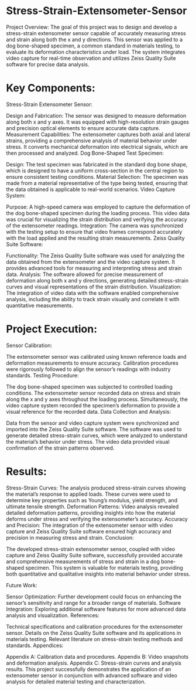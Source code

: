 # Stress-Strain-Extensometer-Sensor
Project Overview:
The goal of this project was to design and develop a stress-strain extensometer sensor capable of accurately measuring stress and strain along both the x and y directions. This sensor was applied to a dog bone-shaped specimen, a common standard in materials testing, to evaluate its deformation characteristics under load. The system integrates video capture for real-time observation and utilizes Zeiss Quality Suite software for precise data analysis.

# Key Components:

Stress-Strain Extensometer Sensor:

Design and Fabrication: The sensor was designed to measure deformation along both x and y axes. It was equipped with high-resolution strain gauges and precision optical elements to ensure accurate data capture.
Measurement Capabilities: The extensometer captures both axial and lateral strains, providing a comprehensive analysis of material behavior under stress. It converts mechanical deformation into electrical signals, which are then processed and analyzed.
Dog Bone-Shaped Test Specimen:

Design: The test specimen was fabricated in the standard dog bone shape, which is designed to have a uniform cross-section in the central region to ensure consistent testing conditions.
Material Selection: The specimen was made from a material representative of the type being tested, ensuring that the data obtained is applicable to real-world scenarios.
Video Capture System:

Purpose: A high-speed camera was employed to capture the deformation of the dog bone-shaped specimen during the loading process. This video data was crucial for visualizing the strain distribution and verifying the accuracy of the extensometer readings.
Integration: The camera was synchronized with the testing setup to ensure that video frames correspond accurately with the load applied and the resulting strain measurements.
Zeiss Quality Suite Software:

Functionality: The Zeiss Quality Suite software was used for analyzing the data obtained from the extensometer and the video capture system. It provides advanced tools for measuring and interpreting stress and strain data.
Analysis: The software allowed for precise measurement of deformation along both x and y directions, generating detailed stress-strain curves and visual representations of the strain distribution.
Visualization: The integration of video data with the software enabled comprehensive analysis, including the ability to track strain visually and correlate it with quantitative measurements.
# Project Execution:

Sensor Calibration:

The extensometer sensor was calibrated using known reference loads and deformation measurements to ensure accuracy. Calibration procedures were rigorously followed to align the sensor’s readings with industry standards.
Testing Procedure:

The dog bone-shaped specimen was subjected to controlled loading conditions. The extensometer sensor recorded data on stress and strain along the x and y axes throughout the loading process.
Simultaneously, the video capture system recorded the specimen’s deformation to provide a visual reference for the recorded data.
Data Collection and Analysis:

Data from the sensor and video capture system were synchronized and imported into the Zeiss Quality Suite software.
The software was used to generate detailed stress-strain curves, which were analyzed to understand the material’s behavior under stress. The video data provided visual confirmation of the strain patterns observed.
# Results:

Stress-Strain Curves: The analysis produced stress-strain curves showing the material’s response to applied loads. These curves were used to determine key properties such as Young’s modulus, yield strength, and ultimate tensile strength.
Deformation Patterns: Video analysis revealed detailed deformation patterns, providing insights into how the material deforms under stress and verifying the extensometer’s accuracy.
Accuracy and Precision: The integration of the extensometer sensor with video capture and Zeiss Quality Suite software ensured high accuracy and precision in measuring stress and strain.
Conclusion:

The developed stress-strain extensometer sensor, coupled with video capture and Zeiss Quality Suite software, successfully provided accurate and comprehensive measurements of stress and strain in a dog bone-shaped specimen. This system is valuable for materials testing, providing both quantitative and qualitative insights into material behavior under stress.

Future Work:

Sensor Optimization: Further development could focus on enhancing the sensor’s sensitivity and range for a broader range of materials.
Software Integration: Exploring additional software features for more advanced data analysis and visualization.
References:

Technical specifications and calibration procedures for the extensometer sensor.
Details on the Zeiss Quality Suite software and its applications in materials testing.
Relevant literature on stress-strain testing methods and standards.
Appendices:

Appendix A: Calibration data and procedures.
Appendix B: Video snapshots and deformation analysis.
Appendix C: Stress-strain curves and analysis results.
This project successfully demonstrates the application of an extensometer sensor in conjunction with advanced software and video analysis for detailed material testing and characterization.
